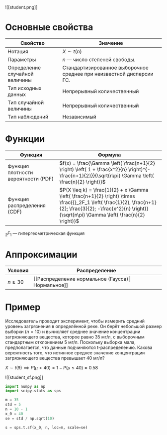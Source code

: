 
![[student.png]]

# Основные свойства

| Свойство                       | Значение                                                             |
| ------------------------------ | -------------------------------------------------------------------- |
| Нотация                        | $X \sim t(n)$                                                        |
| Параметры                      | $n$ — число степеней свободы.                                        |
| Определение случайной величины | Стандартизированное выборочное среднее при неизвестной дисперсии ГС. |
| Тип исходных данных            | Непрерывный количественный                                           |
| Тип случайной величины         | Непрерывный количественный                                           |
| Тип наблюдений                 | Независимый                                                          |

# Функции

| Функция                             | Формула                                                                                                                                                                                                         |
| ----------------------------------- | --------------------------------------------------------------------------------------------------------------------------------------------------------------------------------------------------------------- |
| Функция плотности вероятности (PDF) | $f(x) = \frac{\Gamma \left( \frac{n+1}{2} \right) \left( 1 + \frac{x^2}{n} \right)^{-\frac{n+1}{2}}}{\sqrt{n\pi} \Gamma \left( \frac{n}{2} \right)}$                                                            |
| Функция распределения (CDF)         | $P(X \leq k) = \frac{1}{2} + x \Gamma \left( \frac{n+1}{2} \right) \times \frac{{}_2F_1 \left( \frac{1}{2}, \frac{n+1}{2}; \frac{3}{2}; -\frac{x^2}{n} \right)}{\sqrt{n\pi} \Gamma \left( \frac{n}{2} \right)}$ |
${}_2F_1$ — гипергеометрическая функция

# Аппроксимации

| Условия     | Распределение                                     |
| ----------- | ------------------------------------------------- |
| $n \geq 30$ | [[Распределение нормальное (Гаусса)\|Нормальное]] |

# Пример

Исследователь проводит эксперимент, чтобы измерить средний уровень загрязнения в определённой реке. Он берёт небольшой размер выборки ($n = 10$) и вычисляет среднее значение концентрации загрязняющего вещества, которое равно 35 мг/л, с выборочным стандартным отклонением 5 мг/л. Поскольку выборка мала, предполагается, что данные подчиняются t-распределению. Какова вероятность того, что истинное среднее значение концентрации загрязняющего вещества превышает 40 мг/л?

$X \sim t(9) \implies P(\mu > 40) = 1 - P(\mu \leq 40)  \approx 0.58$

![[student_sf.png]]

```python
import numpy as np
import scipy.stats as sps

m = 35
std = 5
n = 10 - 1
x_0 = 40
se = std / np.sqrt(10)

s = sps.t.sf(x_0, n, loc=m, scale=se)
```
